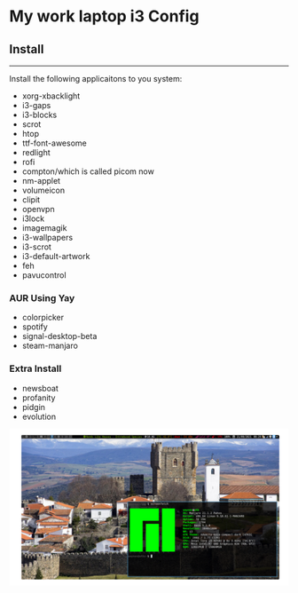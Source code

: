 # My work laptop i3 Config

## Install
---
Install the following applicaitons to you system:

* xorg-xbacklight
* i3-gaps
* i3-blocks
* scrot
* htop
* ttf-font-awesome
* redlight
* rofi
* compton/which is called picom now
* nm-applet
* volumeicon
* clipit
* openvpn
* i3lock
* imagemagik
* i3-wallpapers
* i3-scrot
* i3-default-artwork
* feh
* pavucontrol

### AUR Using Yay

* colorpicker
* spotify
* signal-desktop-beta
* steam-manjaro

### Extra Install

* newsboat
* profanity
* pidgin
* evolution

![Desktop](wtb_i3-gaps_bigger_plus.png)

